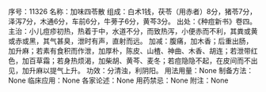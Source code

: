 序号：11326
名称：加味四苓散
组成：白术1钱，茯苓（用赤者）8分，猪苓7分，泽泻7分，木通6分，车前6分，牛蒡子6分，黄芩3分。
出处：《种痘新书》卷四。
主治：小儿痘疹初热，热着于中，水道不分，而致热泻，小便赤而不利，其粪或黄或赤或黑，其气甚臭，泄时有声，直射而远。
加减：腹痛，加木香；后重出肠，加升麻；若素有食积而作泄，加厚朴，陈皮、山楂、神曲、木香、胡连；若泄带红色，加百草霜；若身热烦渴，加柴胡、黄芩、麦冬；若痘隐隐不起，在皮间而不出见，加升麻以提气上升。
功效：分清浊，利阴阳。
用法用量：None
制备方法：None
临床应用：None
各家论述：None
用药禁忌：None
附注：None
